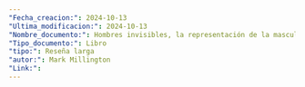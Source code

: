 ```yaml
---
"Fecha_creacion:": 2024-10-13
"Ultima_modificacion:": 2024-10-13
"Nombre_documento:": Hombres invisibles, la representación de la masculinidad en la ficción latino americana
"Tipo_documento:": Libro
"tipo:": Reseña larga
"autor:": Mark Millington
"Link:": 
---
```

